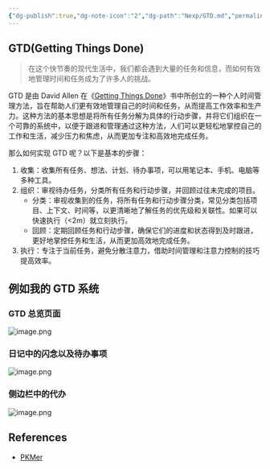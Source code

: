 ```yaml
---
{"dg-publish":true,"dg-note-icon":"2","dg-path":"Nexp/GTD.md","permalink":"/Nexp/GTD/","dgPassFrontmatter":true,"noteIcon":"2","created":"2024-10-23T22:38:02.000+08:00","updated":"2024-10-31T23:05:48.203+08:00"}
---
```


##  GTD(Getting Things Done)

>在这个快节奏的现代生活中，我们都会遇到大量的任务和信息，而如何有效地管理时间和任务成为了许多人的挑战。

GTD 是由 David Allen 在《[Getting Things Done](https://book.douban.com/subject/1316569/)》书中所创立的一种个人时间管理方法，旨在帮助人们更有效地管理自己的时间和任务，从而提高工作效率和生产力。这种方法的基本思想是将所有任务分解为具体的行动步骤，并将它们组织在一个可靠的系统中，以便于跟进和管理通过这种方法，人们可以更轻松地掌控自己的工作和生活，减少压力和焦虑，从而更加专注和高效地完成任务。

那么如何实现 GTD 呢？以下是基本的步骤：

1. 收集：收集所有任务、想法、计划、待办事项，可以用笔记本、手机、电脑等多种工具。
2. 组织：审视待办任务，分类所有任务和行动步骤，并回顾过往未完成的项目。  
   * 分类：审视收集到的任务，将所有任务和行动步骤分类，常见分类包括项目、上下文、时间等，以更清晰地了解任务的优先级和关联性。如果可以快速执行（<2m）就立刻执行。  
   * 回顾：定期回顾任务和行动步骤，确保它们的进度和状态得到及时跟进，更好地掌控任务和生活，从而更加高效地完成任务。
3. 执行：专注于当前任务，避免分散注意力，借助时间管理和注意力控制的技巧提高效率。

## 例如我的 GTD 系统
### GTD 总览页面
![image.png](https://obsidian-1330151501.cos.ap-beijing.myqcloud.com/pic/202410311442297.png)

### 日记中的闪念以及待办事项
![image.png](https://obsidian-1330151501.cos.ap-beijing.myqcloud.com/pic/202410311441640.png)

### 侧边栏中的代办
![image.png](https://obsidian-1330151501.cos.ap-beijing.myqcloud.com/pic/202410311439630.png)
## References

- [PKMer](https://pkmer.cn/)